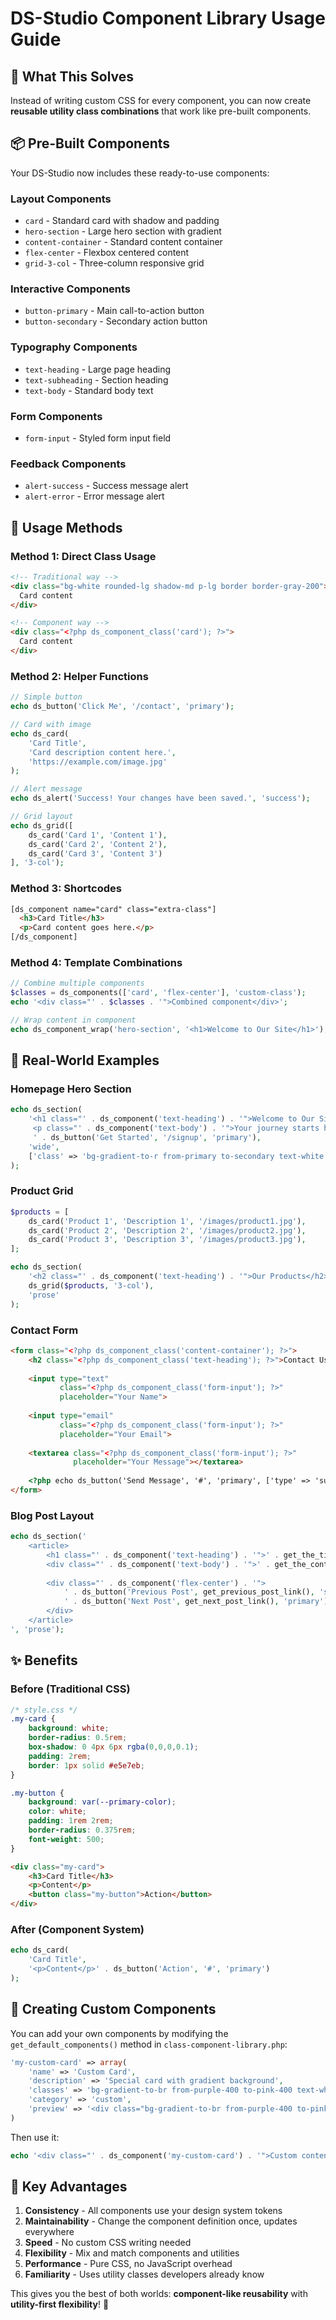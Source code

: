 # DS-Studio Component Library Usage Guide

## 🎯 **What This Solves**

Instead of writing custom CSS for every component, you can now create **reusable utility class combinations** that work like pre-built components.

## 📦 **Pre-Built Components**

Your DS-Studio now includes these ready-to-use components:

### **Layout Components**
- `card` - Standard card with shadow and padding
- `hero-section` - Large hero section with gradient
- `content-container` - Standard content container
- `flex-center` - Flexbox centered content
- `grid-3-col` - Three-column responsive grid

### **Interactive Components**
- `button-primary` - Main call-to-action button
- `button-secondary` - Secondary action button

### **Typography Components**
- `text-heading` - Large page heading
- `text-subheading` - Section heading
- `text-body` - Standard body text

### **Form Components**
- `form-input` - Styled form input field

### **Feedback Components**
- `alert-success` - Success message alert
- `alert-error` - Error message alert

## 🚀 **Usage Methods**

### **Method 1: Direct Class Usage**
```html
<!-- Traditional way -->
<div class="bg-white rounded-lg shadow-md p-lg border border-gray-200">
  Card content
</div>

<!-- Component way -->
<div class="<?php ds_component_class('card'); ?>">
  Card content
</div>
```

### **Method 2: Helper Functions**
```php
// Simple button
echo ds_button('Click Me', '/contact', 'primary');

// Card with image
echo ds_card(
    'Card Title',
    'Card description content here.',
    'https://example.com/image.jpg'
);

// Alert message
echo ds_alert('Success! Your changes have been saved.', 'success');

// Grid layout
echo ds_grid([
    ds_card('Card 1', 'Content 1'),
    ds_card('Card 2', 'Content 2'),
    ds_card('Card 3', 'Content 3')
], '3-col');
```

### **Method 3: Shortcodes**
```html
[ds_component name="card" class="extra-class"]
  <h3>Card Title</h3>
  <p>Card content goes here.</p>
[/ds_component]
```

### **Method 4: Template Combinations**
```php
// Combine multiple components
$classes = ds_components(['card', 'flex-center'], 'custom-class');
echo '<div class="' . $classes . '">Combined component</div>';

// Wrap content in component
echo ds_component_wrap('hero-section', '<h1>Welcome to Our Site</h1>');
```

## 🎨 **Real-World Examples**

### **Homepage Hero Section**
```php
echo ds_section(
    '<h1 class="' . ds_component('text-heading') . '">Welcome to Our Site</h1>
     <p class="' . ds_component('text-body') . '">Your journey starts here.</p>
     ' . ds_button('Get Started', '/signup', 'primary'),
    'wide',
    ['class' => 'bg-gradient-to-r from-primary to-secondary text-white']
);
```

### **Product Grid**
```php
$products = [
    ds_card('Product 1', 'Description 1', '/images/product1.jpg'),
    ds_card('Product 2', 'Description 2', '/images/product2.jpg'),
    ds_card('Product 3', 'Description 3', '/images/product3.jpg'),
];

echo ds_section(
    '<h2 class="' . ds_component('text-heading') . '">Our Products</h2>' .
    ds_grid($products, '3-col'),
    'prose'
);
```

### **Contact Form**
```html
<form class="<?php ds_component_class('content-container'); ?>">
    <h2 class="<?php ds_component_class('text-heading'); ?>">Contact Us</h2>
    
    <input type="text" 
           class="<?php ds_component_class('form-input'); ?>" 
           placeholder="Your Name">
    
    <input type="email" 
           class="<?php ds_component_class('form-input'); ?>" 
           placeholder="Your Email">
    
    <textarea class="<?php ds_component_class('form-input'); ?>" 
              placeholder="Your Message"></textarea>
    
    <?php echo ds_button('Send Message', '#', 'primary', ['type' => 'submit']); ?>
</form>
```

### **Blog Post Layout**
```php
echo ds_section('
    <article>
        <h1 class="' . ds_component('text-heading') . '">' . get_the_title() . '</h1>
        <div class="' . ds_component('text-body') . '">' . get_the_content() . '</div>
        
        <div class="' . ds_component('flex-center') . '">
            ' . ds_button('Previous Post', get_previous_post_link(), 'secondary') . '
            ' . ds_button('Next Post', get_next_post_link(), 'primary') . '
        </div>
    </article>
', 'prose');
```

## ✨ **Benefits**

### **Before (Traditional CSS)**
```css
/* style.css */
.my-card {
    background: white;
    border-radius: 0.5rem;
    box-shadow: 0 4px 6px rgba(0,0,0,0.1);
    padding: 2rem;
    border: 1px solid #e5e7eb;
}

.my-button {
    background: var(--primary-color);
    color: white;
    padding: 1rem 2rem;
    border-radius: 0.375rem;
    font-weight: 500;
}
```

```html
<div class="my-card">
    <h3>Card Title</h3>
    <p>Content</p>
    <button class="my-button">Action</button>
</div>
```

### **After (Component System)**
```php
echo ds_card(
    'Card Title',
    '<p>Content</p>' . ds_button('Action', '#', 'primary')
);
```

## 🔧 **Creating Custom Components**

You can add your own components by modifying the `get_default_components()` method in `class-component-library.php`:

```php
'my-custom-card' => array(
    'name' => 'Custom Card',
    'description' => 'Special card with gradient background',
    'classes' => 'bg-gradient-to-br from-purple-400 to-pink-400 text-white rounded-xl p-xl shadow-lg',
    'category' => 'custom',
    'preview' => '<div class="bg-gradient-to-br from-purple-400 to-pink-400 text-white rounded-xl p-xl shadow-lg">Custom Card</div>'
)
```

Then use it:
```php
echo '<div class="' . ds_component('my-custom-card') . '">Custom content</div>';
```

## 🎯 **Key Advantages**

1. **Consistency** - All components use your design system tokens
2. **Maintainability** - Change the component definition once, updates everywhere
3. **Speed** - No custom CSS writing needed
4. **Flexibility** - Mix and match components and utilities
5. **Performance** - Pure CSS, no JavaScript overhead
6. **Familiarity** - Uses utility classes developers already know

This gives you the best of both worlds: **component-like reusability** with **utility-first flexibility**! 🚀

